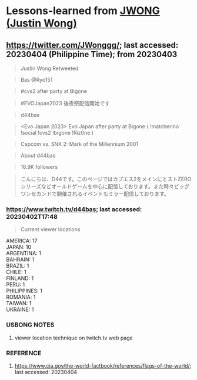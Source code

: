# Lessons-learned from [JWONG (Justin Wong)](https://twitter.com/JWonggg?ref_src=twsrc%5Egoogle%7Ctwcamp%5Eserp%7Ctwgr%5Eauthor)

## https://twitter.com/JWonggg/; last accessed: 20230404 (Philippine Time); from 20230403

> Justin Wong Retweeted

> Bas @Ryo151

> #cvs2 after party at Bigone 

>  #EVOJapan2023 後夜祭配信開始です

> d44bas

> <Evo Japan 2023> Evo Japan after party at Bigone ( !matcherino !social !cvs2 !bigone !Riz0ne )

> Capcom vs. SNK 2: Mark of the Millennium 2001

> About d44bas

> 16.9K followers

> こんにちは、D44です。このページではカプエス2をメインにとストZEROシリーズなどオールドゲームを中心に配信しております。また時々ビッグワンセカンドで開催されるイベントもミラー配信しております。

### https://www.twitch.tv/d44bas; last accessed: 20230402T17:48

> Current viewer locations

AMERICA: 17<br/>
JAPAN: 10<br/>
ARGENTINA: 1<br/>
BAHRAIN: 1<br/>
BRAZIL: 1<br/>
CHILE: 1<br/>
FINLAND: 1<br/>
PERU: 1<br/>
PHILIPPINES: 1<br/>
ROMANIA: 1<br/>
TAIWAN: 1<br/>
UKRAINE: 1

### USBONG NOTES

1. viewer location technique on twitch.tv web page


### REFERENCE

1. https://www.cia.gov/the-world-factbook/references/flags-of-the-world/; last accessed: 20230404

